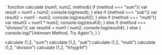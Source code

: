 
 ` function calculate (num1, num2, method){
    if (method === "sum"){
        var result = num1 + num2;
        console.log(result);
    } else if (method === "sub"){
        var result2 = num1 - num2;
        console.log(result2);
    } else if (method === "multi"){
        var result3 = num1 * num2;
        console.log(result3);
    } else if (method === "division"){
        var result4 = num1 / num2;
        console.log(result4);
    } else {
        console.log("Unknown Method, Try Again");
    }
} 

calculate (1,2, "sum")
calculate (1,2, "sub")
calculate (1,2, "multi")
calculate (1,2, "division")
calculate (1,2, "frhygrhf")
 `